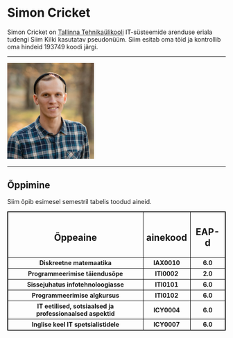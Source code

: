 <!DOCTYPE html>
<html lang="et">
<head>
    <meta charset="UTF-8">
    <title>Simon Cricket</title>
    <style>
      table, th, td {
  border: 1px solid black;
  border-collapse: collapse;
}
    </style>
</head>
<body>

<h1>Simon Cricket</h1>
<p>Simon Cricket on <a href="http://www.ttu.ee/">Tallinna Tehnikaülikooli</a> IT-süsteemide arenduse eriala tudengi Siim Kilki kasutatav pseudonüüm. Siim esitab oma töid ja kontrollib oma hindeid 193749 koodi järgi.</p>
<hr>
<img src="48857480673_97c3f07ac0_o.jpg" alt="Simon" width="200" >
<hr>
<h2>Õppimine</h2>
<p>Siim õpib esimesel semestril tabelis toodud aineid.</p>
<table>
  <tr>
    <th><h2>Õppeaine</h2></th>
    <th><h2>ainekood</h2></th>
    <th><h2>EAP-d</h2></th>
  </tr>
  <tr>
    <th>Diskreetne matemaatika</th>
    <th>IAX0010</th>
    <th>6.0</th>
  </tr>
  <tr>
    <th>Programmeerimise täiendusõpe</th>
    <th>ITI0002</th>
    <th>2.0</th>
  </tr>
  <tr>
    <th>Sissejuhatus infotehnoloogiasse</th>
    <th>ITI0101</th>
    <th>6.0</th>
  </tr>
  <tr>
    <th>Programmeerimise algkursus</th>
    <th>ITI0102</th>
    <th>6.0</th>
  </tr>
  <tr>
    <th>IT eetilised, sotsiaalsed ja professionaalsed aspektid</th>
    <th>ICY0004</th>
    <th>6.0</th>
  </tr>
  <tr>
    <th>Inglise keel IT spetsialistidele</th>
    <th>ICY0007</th>
    <th>6.0</th>
  </tr>
</table>

</body>
</html>
